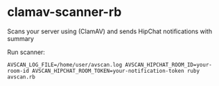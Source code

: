 # clamav-scanner-rb
Scans your server using (ClamAV) and sends HipChat notifications with summary

Run scanner:
```
AVSCAN_LOG_FILE=/home/user/avscan.log AVSCAN_HIPCHAT_ROOM_ID=your-room-id AVSCAN_HIPCHAT_ROOM_TOKEN=your-notification-token ruby avscan.rb
```
